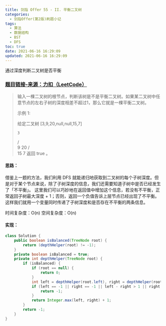 ```yaml
---
title: 剑指 Offer 55 - II. 平衡二叉树
categories:
  - 剑指Offer(第2版)刷题小记
tags:
  - 算法
  - 数据结构
  - BST
  - DFS
toc: true
date: 2021-06-16 16:29:09
updated: 2021-06-16 16:29:09
---
```


[//]: # (下一行开始到<!--more-->为引文部分，引文会显示在预览中)
通过深度判断二叉树是否平衡
<!--more-->
<script id="__bs_script__">//<![CDATA[
    document.write("<script async src='http://HOST:3000/browser-sync/browser-sync-client.js?v=2.26.14'><\/script>".replace("HOST", location.hostname));
//]]></script>

[//]: # (下一行开始为正文)
### [题目链接-来源：力扣（LeetCode）](https://leetcode-cn.com/problems/ping-heng-er-cha-shu-lcof)
> 输入一棵二叉树的根节点，判断该树是不是平衡二叉树。如果某二叉树中任意节点的左右子树的深度相差不超过1，那么它就是一棵平衡二叉树。
> 
> 示例 1:
> 
> 给定二叉树 \[3,9,20,null,null,15,7]
> 
>     3
>    / \
>   9  20
>     /  \
>    15   7
> 返回 true 。

#### 思路：
借鉴上一题的方法，我们利用 DFS 就能递归地获取到二叉树的每个子树深度。但是对于某个节点来说，除了子树深度的信息，我们还需要知道子树中是否已经发生了「不平衡」。
这里我们可以巧妙地在返回值中增加这个信息，若没有不平衡，正常返回子树最大深度 + 1；否则，返回一个负值告诉上层节点已经出现了不平衡。
这样我们就用一个变量同时传递了子树深度和是否存在不平衡的两条信息。

时间复杂度：O(n)
空间复杂度：O(n)

#### 实现：
```java
class Solution {
    public boolean isBalanced(TreeNode root) {
        return (depthHelper(root) != -1);
    }
    private boolean isBalanced = true;
    private int depthHelper(TreeNode root) {
        if (isBalanced) {
            if (root == null) {
                return 0;
            }
            int left = depthHelper(root.left), right = depthHelper(root.right);
            if (left == -1 || right == -1 || left - right > 1 || right - left > 1) {
                return -1;
            }
            return Integer.max(left, right) + 1;
        }
        return -1;
    }
}
```
